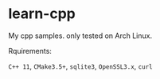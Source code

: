 # learn-cpp

My cpp samples. only tested on Arch Linux.

Rquirements:

`C++ 11`, `CMake3.5+`, `sqlite3`, `OpenSSL3.x`, `curl`